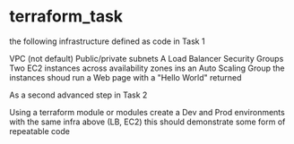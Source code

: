 # terraform_task

the following infrastructure defined as code in Task 1


VPC (not default)
Public/private subnets 
A Load Balancer
Security Groups
Two EC2 instances across availability zones ins an Auto Scaling Group
the instances shoud run a Web page with a "Hello World" returned

As a second advanced step in Task 2



Using a terraform module or modules
create a Dev and Prod environments with the same infra above (LB, EC2) 
this should demonstrate some form of repeatable code 
